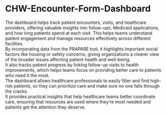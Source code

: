 # CHW-Encounter-Form-Dashboard

The dashboard helps track patient encounters, visits, and healthcare providers, offering valuable insights into follow-ups, Medicaid applications, and how long patients spend at each visit. This helps teams understand patient engagement and manage resources effectively across different facilities. <br>
By incorporating data from the PRAPARE tool, it highlights important social factors like housing or safety concerns, giving organizations a clearer view of the broader issues affecting patient health and well-being. <br>
It also tracks patient progress by linking follow-up visits to health improvements, which helps teams focus on providing better care to patients who need it the most. <br>
The dashboard allows healthcare professionals to easily filter and find high-risk patients, so they can prioritize care and make sure no one falls through the cracks. <br>
It provides practical insights that help healthcare teams better coordinate care, ensuring that resources are used where they’re most needed and patients get the attention they deserve.

